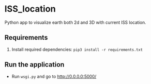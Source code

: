 # ISS_location
Python app to visualize earth both 2d and 3D with current ISS location.
## Requirements
1. Install required dependencies: `pip3 install -r requirements.txt`
## Run the application
* Run `wsgi.py` and go to <http://0.0.0.0:5000/>